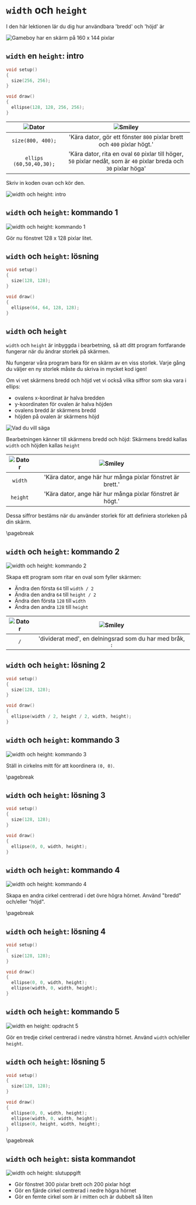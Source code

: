 # `width` och `height`

I den här lektionen lär du dig hur användbara 'bredd' och 'höjd' är

![Gameboy har en skärm på 160 x 144 pixlar](Gameboy.jpg)

## `width` en `height`: intro

```c++
void setup() 
{
  size(256, 256);
}

void draw()
{
  ellipse(128, 128, 256, 256);  
}
```

![Dator](EmojiComputer.png)| ![Smiley](EmojiSmiley.png)
:---------------------:|:-----------------------------:
`size(800, 400);`      | 'Kära dator, gör ett fönster `800` pixlar brett och `400` pixlar högt.'
`ellips (60,50,40,30);`| 'Kära dator, rita en oval `60` pixlar till höger, `50` pixlar nedåt, som är `40` pixlar breda och `30` pixlar höga'

Skriv in koden ovan och kör den.

![`width` och `height`: intro](width_och_height_intro.png)

## `width` och `height`: kommando 1

![`width` och `height`: kommando 1](width_och_height_1.png)

Gör nu fönstret 128 x 128 pixlar litet.

## `width` och `height`: lösning

```c++
void setup() 
{
  size(128, 128);
}

void draw()
{
  ellipse(64, 64, 128, 128);  
}
```

## `width` och `height`


`width` och `height` är inbyggda i bearbetning,
så att ditt program fortfarande fungerar när du ändrar storlek på skärmen.

Nu fungerar våra program bara för en skärm av en viss storlek.
Varje gång du väljer en ny storlek måste du skriva in mycket kod igen!

Om vi ​​vet skärmens bredd och höjd vet vi också vilka siffror som ska vara i ellips:

 * ovalens x-koordinat är halva bredden
 * y-koordinaten för ovalen är halva höjden
 * ovalens bredd är skärmens bredd
 * höjden på ovalen är skärmens höjd

![Vad du vill säga](width_och_height.png)

Bearbetningen känner till skärmens bredd och höjd:
Skärmens bredd kallas `width` och höjden kallas `height`

![Dator](EmojiComputer.png) | ![Smiley](EmojiSmiley.png)
:-----------------:|:-----------------------------:
`width` | 'Kära dator, ange här hur många pixlar fönstret är brett.'
`height`| 'Kära dator, ange här hur många pixlar fönstret är högt.'

Dessa siffror bestäms när du använder storlek för att definiera storleken på din skärm.

\pagebreak

## `width` och `height`: kommando 2

![`width` och `height`: kommando 2](width_och_height_2.png)

Skapa ett program som ritar en oval som fyller skärmen:

 * Ändra den första `64` till `width / 2`
 * Ändra den andra `64` till `height / 2`
 * Ändra den första `128` till `width`
 * Ändra den andra `128` till `height`

![Dator](EmojiComputer.png)| ![Smiley](EmojiSmiley.png)
:-----------------:|:-----------------------------:
`/` | 'dividerat med', en delningsrad som du har med bråk, `:`

## `width` och `height`: lösning 2

```c++
void setup() 
{
  size(128, 128);
}

void draw()
{
  ellipse(width / 2, height / 2, width, height);  
}
```

## `width` och `height`: kommando 3

![`width` och `height`: kommando 3](width_och_height_3.png)

Ställ in cirkelns mitt för att koordinera `(0, 0)`.

\pagebreak

## `width` och `height`: lösning 3

```c++
void setup() 
{
  size(128, 128);
}

void draw()
{
  ellipse(0, 0, width, height);  
}
```

## `width` och `height`: kommando 4

![`width` och `height`: kommando 4](width_och_height_4.png)

Skapa en andra cirkel centrerad i det övre högra hörnet.
Använd "bredd" och/eller "höjd".

\pagebreak

## `width` och `height`: lösning 4

```c++
void setup() 
{
  size(128, 128);
}

void draw()
{
  ellipse(0, 0, width, height);  
  ellipse(width, 0, width, height);  
}
```

## `width` och `height`: kommando 5

![`width` en `height`: opdracht 5](width_och_height_5.png)

Gör en tredje cirkel centrerad i nedre vänstra hörnet.
Använd `width` och/eller `height`.

## `width` och `height`: lösning 5

```c++
void setup() 
{
  size(128, 128);
}

void draw()
{
  ellipse(0, 0, width, height);  
  ellipse(width, 0, width, height);  
  ellipse(0, height, width, height);  
}
```

\pagebreak

## `width` och `height`: sista kommandot

![`width` och `height`: slutuppgift](width_och_height_slutuppgift.png)

 * Gör fönstret 300 pixlar brett och 200 pixlar högt
 * Gör en fjärde cirkel centrerad i nedre högra hörnet
 * Gör en femte cirkel som är i mitten och är dubbelt så liten

